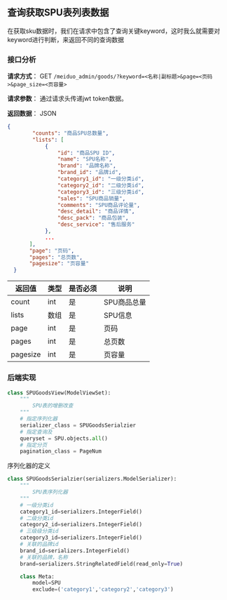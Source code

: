 ## 查询获取SPU表列表数据

在获取sku数据时，我们在请求中包含了查询关键keyword，这时我么就需要对keyword进行判断，来返回不同的查询数据

### 接口分析

**请求方式**： GET   `/meiduo_admin/goods/?keyword=<名称|副标题>&page=<页码>&page_size=<页容量>`

**请求参数**： 通过请求头传递jwt token数据。

**返回数据**：  JSON

```json
{
        "counts": "商品SPU总数量",
        "lists": [
            {
                "id": "商品SPU ID",
                "name": "SPU名称",
                "brand": "品牌名称",
                "brand_id": "品牌id",
                "category1_id": "一级分类id",
                "category2_id": "二级分类id",
                "category3_id": "三级分类id",
                "sales": "SPU商品销量",
                "comments": "SPU商品评论量",
                "desc_detail": "商品详情",
                "desc_pack": "商品包装",
                "desc_service": "售后服务"
            },
            ...
       ],
       "page": "页码",
       "pages": "总页数",
       "pagesize": "页容量"
  }
```

| 返回值   | 类型 | 是否必须 | 说明        |
| -------- | ---- | -------- | ----------- |
| count    | int  | 是       | SPU商品总量 |
| lists    | 数组 | 是       | SPU信息     |
| page     | int  | 是       | 页码        |
| pages    | int  | 是       | 总页数      |
| pagesize | int  | 是       | 页容量      |



### 后端实现

``` python
class SPUGoodsView(ModelViewSet):
    """
        SPU表的增删改查
    """
    # 指定序列化器
    serializer_class = SPUGoodsSerialzier
    # 指定查询及
    queryset = SPU.objects.all()
    # 指定分页
    pagination_class = PageNum
```



序列化器的定义

```python
class SPUGoodsSerialzier(serializers.ModelSerializer):
    """
        SPU表序列化器
    """
    # 一级分类id
    category1_id=serializers.IntegerField()
    # 二级分类id
    category2_id=serializers.IntegerField()
    # 三级级分类id
    category3_id=serializers.IntegerField()
    # 关联的品牌id
    brand_id=serializers.IntegerField()
    # 关联的品牌，名称
    brand=serializers.StringRelatedField(read_only=True)

    class Meta:
        model=SPU
        exclude=('category1','category2','category3') 
```

